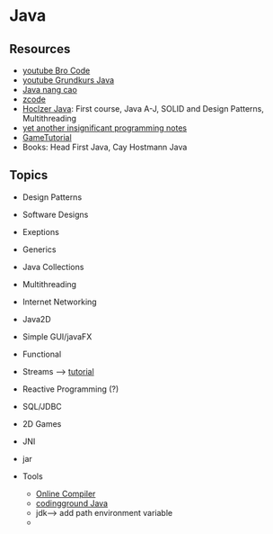 # Java

## Resources
* [youtube Bro Code](https://www.youtube.com/watch?v=LEJ1kGHSXdA&list=PLZPZq0r_RZOMhCAyywfnYLlrjiVOkdAI1&index=83)
* [youtube Grundkurs Java](https://www.youtube.com/watch?v=HtHIcrgJuwQ&list=RDCMUCPaUjOPs59pdlkSRDdJ6ZDQ&index=9)
* [Java nang cao](https://www.youtube.com/playlist?list=PLMPBVRu4TjAxXA5KuqKFU7gwGiucyif_r)
* [zcode](https://zetcode.com/all/#java)
* [Hoclzer Java](https://globalsoftwaresupport.teachable.com/courses): First course, Java A-J, SOLID and Design Patterns, Multithreading
* [yet another insignificant programming notes](https://www3.ntu.edu.sg/home/ehchua/programming/index.html)
* [GameTutorial](https://gametutorial.bozjatorium.com/tutorials)
* Books: Head First Java, Cay Hostmann Java
## Topics
* Design Patterns
* Software Designs
* Exeptions
* Generics
* Java Collections
* Multithreading 
* Internet Networking
* Java2D
* Simple GUI/javaFX
* Functional 
* Streams --> [tutorial](https://www.youtube.com/watch?v=t1-YZ6bF-g0)
* Reactive Programming (?)
* SQL/JDBC
* 2D Games
* JNI
* jar
  
* Tools
  * [Online Compiler](https://www.onlinegdb.com/)
  * [codingground Java](https://www.tutorialspoint.com/compile_java_online.php)
  * jdk--> add path environment variable
  * 